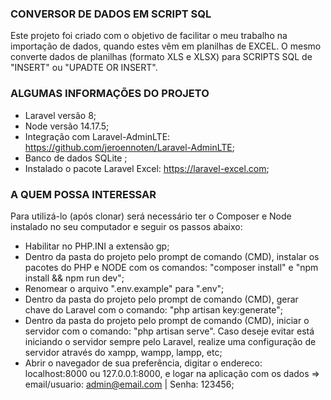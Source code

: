 ### CONVERSOR DE DADOS EM SCRIPT SQL

Este projeto foi criado com o objetivo de facilitar o meu trabalho na importação de dados, quando estes vêm em planilhas de EXCEL. O mesmo converte dados de planilhas (formato XLS e XLSX) para SCRIPTS SQL de "INSERT" ou "UPADTE OR INSERT". 

### ALGUMAS INFORMAÇÕES DO PROJETO

- Laravel versão 8;
- Node versão 14.17.5;
- Integração com Laravel-AdminLTE: https://github.com/jeroennoten/Laravel-AdminLTE;
- Banco de dados SQLite ;
- Instalado o pacote Laravel Excel: https://laravel-excel.com;

### A QUEM POSSA INTERESSAR

Para utilizá-lo (após clonar) será necessário ter o Composer e Node instalado no seu computador e seguir os passos abaixo:
- Habilitar no PHP.INI a extensão gp;
- Dentro da pasta do projeto pelo prompt de comando (CMD), instalar os pacotes do PHP e NODE com os comandos: "composer install" e "npm install && npm run dev";
- Renomear o arquivo ".env.example" para ".env";
- Dentro da pasta do projeto pelo prompt de comando (CMD), gerar chave do Laravel com o comando: "php artisan key:generate";
- Dentro da pasta do projeto pelo prompt de comando (CMD), iniciar o servidor com o comando: "php artisan serve". Caso deseje evitar está iniciando o servidor sempre pelo Laravel, realize uma configuração de servidor através do xampp, wampp, lampp, etc;
- Abrir o navegador de sua preferência, digitar o endereco: localhost:8000 ou 127.0.0.1:8000, e logar na aplicação com os dados => email/usuario: admin@email.com | Senha: 123456;